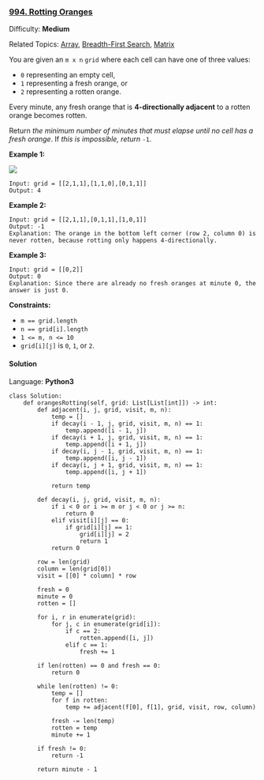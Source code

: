 ### [994\. Rotting Oranges](https://leetcode.com/problems/rotting-oranges/)

Difficulty: **Medium**  

Related Topics: [Array](https://leetcode.com/tag/array/), [Breadth-First Search](https://leetcode.com/tag/breadth-first-search/), [Matrix](https://leetcode.com/tag/matrix/)


You are given an `m x n` `grid` where each cell can have one of three values:

*   `0` representing an empty cell,
*   `1` representing a fresh orange, or
*   `2` representing a rotten orange.

Every minute, any fresh orange that is **4-directionally adjacent** to a rotten orange becomes rotten.

Return _the minimum number of minutes that must elapse until no cell has a fresh orange_. If _this is impossible, return_ `-1`.

**Example 1:**

![](https://assets.leetcode.com/uploads/2019/02/16/oranges.png)

```
Input: grid = [[2,1,1],[1,1,0],[0,1,1]]
Output: 4
```

**Example 2:**

```
Input: grid = [[2,1,1],[0,1,1],[1,0,1]]
Output: -1
Explanation: The orange in the bottom left corner (row 2, column 0) is never rotten, because rotting only happens 4-directionally.
```

**Example 3:**

```
Input: grid = [[0,2]]
Output: 0
Explanation: Since there are already no fresh oranges at minute 0, the answer is just 0.
```

**Constraints:**

*   `m == grid.length`
*   `n == grid[i].length`
*   `1 <= m, n <= 10`
*   `grid[i][j]` is `0`, `1`, or `2`.


#### Solution

Language: **Python3**

```python3
class Solution:
    def orangesRotting(self, grid: List[List[int]]) -> int:
        def adjacent(i, j, grid, visit, m, n):
            temp = []
            if decay(i - 1, j, grid, visit, m, n) == 1:
                temp.append([i - 1, j])
            if decay(i + 1, j, grid, visit, m, n) == 1:
                temp.append([i + 1, j])
            if decay(i, j - 1, grid, visit, m, n) == 1:
                temp.append([i, j - 1])
            if decay(i, j + 1, grid, visit, m, n) == 1:
                temp.append([i, j + 1])

            return temp

        def decay(i, j, grid, visit, m, n):
            if i < 0 or i >= m or j < 0 or j >= n:
                return 0
            elif visit[i][j] == 0:
                if grid[i][j] == 1:
                    grid[i][j] = 2
                    return 1
            return 0

        row = len(grid)
        column = len(grid[0])
        visit = [[0] * column] * row

        fresh = 0
        minute = 0
        rotten = []

        for i, r in enumerate(grid):
            for j, c in enumerate(grid[i]):
                if c == 2:
                    rotten.append([i, j])
                elif c == 1:
                    fresh += 1

        if len(rotten) == 0 and fresh == 0:
            return 0

        while len(rotten) != 0:
            temp = []
            for f in rotten:
                temp += adjacent(f[0], f[1], grid, visit, row, column)

            fresh -= len(temp)
            rotten = temp
            minute += 1

        if fresh != 0:
            return -1

        return minute - 1
```